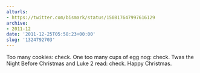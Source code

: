 ```yaml
---
alturls:
- https://twitter.com/bismark/status/150817647997616129
archive:
- 2011-12
date: '2011-12-25T05:58:23+00:00'
slug: '1324792703'
---
```


Too many cookies: check. One too many cups of egg nog: check. Twas the Night Before Christmas and Luke 2 read: check. Happy Christmas.

